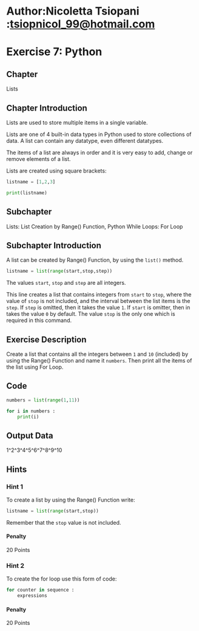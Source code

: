 # Author:Nicoletta Tsiopani :tsiopnicol_99@hotmail.com

# Exercise 7: Python

## Chapter
Lists

## Chapter Introduction
Lists are used to store multiple items in a single variable.

Lists are one of 4 built-in data types in Python used to store collections of data. A list can contain any datatype, even different datatypes.

The items of a list are always in order and it is very easy to add, change or remove elements of a list.

Lists are created using square brackets:

```python
listname = [1,2,3]

print(listname)
```

## Subchapter
Lists: List Creation by Range() Function, Python While Loops: For Loop

## Subchapter Introduction
A list can be created by Range() Function, by using the `list()` method.

```python
listname = list(range(start,stop,step))
```

The values `start`, `stop` and `step` are all integers. 

This line creates a list that contains integers from `start` to `stop`, where the value of `stop` is not included, and the interval between the list items is the `step`. If `step` is omitted, then it takes the value `1`. If `start` is omitter, then in takes the value `0` by default. The value `stop` is the only one which is required in this command.

## Exercise Description
Create a list that contains all the integers between `1` and `10` (included) by using the Range() Function and name it `numbers`. Then print all the items of the list using For Loop.

## Code
```python
numbers = list(range(1,11))

for i in numbers :
    print(i)
```
## Output Data
1^2^3^4^5^6^7^8^9^10

## Hints

### Hint 1
To create a list by using the Range() Function write:
```python
listname = list(range(start,stop))
```
Remember that the `stop` value is not included.

#### Penalty
20 Points

### Hint 2
To create the for loop use this form of code:

```python
for counter in sequence :
	expressions
```

#### Penalty
20 Points
